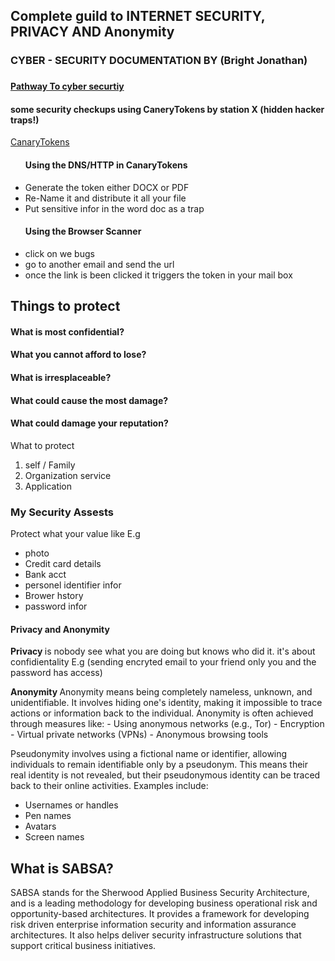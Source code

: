 <h2> Complete guild to INTERNET SECURITY, PRIVACY AND Anonymity </h2>

<h3> CYBER - SECURITY DOCUMENTATION BY (Bright Jonathan)<h3>


<h4><a href="https://www.stationx.net/wp-content/uploads/2023/09/Role-pathways.png"> Pathway To cyber securtiy </a></h4>


<h4> some security checkups using CaneryTokens by station X (hidden hacker traps!)</h4>
<a href="https://www.stationx.net/canarytokens/">CanaryTokens</a>



<ul>
<h4> Using the DNS/HTTP in CanaryTokens </h4>
  <li> Generate the token either DOCX or PDF </li>
  <li> Re-Name it and distribute it all your file  </li>
  <li> Put sensitive infor in the word doc as a trap </li>
</ul>

<ul>
<h4> Using the Browser Scanner</h4>
  <li> click on we bugs  </li>
  <li>  go to another email and send the url   </li>
  <li> once the link is been clicked it triggers the token in your mail box </li>
</ul>

<h2>Things to protect</h2>
<h4>What is most confidential?</h4>
<h4>What you cannot afford to lose?</h4>
<h4>What is irresplaceable?</h4>
<h4>What could cause the most damage?</h4>
<h4>What could damage your reputation?</h4>


<p> What to protect </p>
<ol>
<li> self / Family </li>
<li> Organization service </li>
<li> Application </li>
</ol>

<h3> My Security Assests</h3>
<p> Protect what your value like E.g <p>
<ul>
  <li>photo</li>
  <li>Credit card details</li>
  <li> Bank acct </li>
  <li>personel identifier infor</li>
  <li>Brower hstory</li>
  <li>password infor</li>  
</ul>


<h4> Privacy and Anonymity</h4>
<p> <b> Privacy </b> is nobody see what you are doing but knows who did it. it's about confidientality E.g (sending encryted email to your friend only you and the password has access) </p>
<p> <b> Anonymity </b> Anonymity means being completely nameless, unknown, and unidentifiable. It involves hiding one's identity, making it impossible to trace actions or information back to the individual. Anonymity is often achieved through measures like: 
- Using anonymous networks (e.g., Tor)
- Encryption
- Virtual private networks (VPNs)
- Anonymous browsing tools
</p> 
<p> Pseudonymity involves using a fictional name or identifier, allowing individuals to remain identifiable only by a pseudonym. This means their real identity is not revealed, but their pseudonymous identity can be traced back to their online activities. Examples include:

- Usernames or handles
- Pen names
- Avatars
- Screen names
 </p> 

<h2> What is SABSA? </h2>
<p> SABSA stands for the Sherwood Applied Business Security Architecture, and is a leading methodology for developing business operational risk and opportunity-based architectures. It provides a framework for developing risk driven enterprise information security and information assurance architectures. It also helps deliver security infrastructure solutions that support critical business initiatives. </p>





<p><p>
<div></div>
<h1></h1>
<span></span>
<a href=""></a>





















